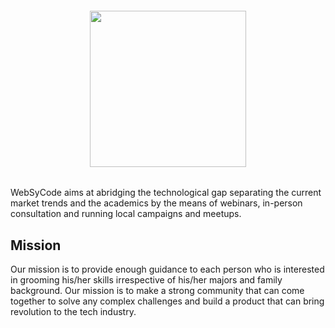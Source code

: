 
<div align="center">
<h6><img src="https://websycode.in/websycode_files/logo_transpaprent.webp" height="250" /></h6>
</div>

WebSyCode aims at abridging the technological gap separating the current market trends and the academics by the means of webinars, in-person consultation and running local campaigns and meetups.

## Mission
Our mission is to provide enough guidance to each person who is interested in grooming his/her skills irrespective of his/her majors and family background. Our mission is to make a strong community that can come together to solve any complex challenges and build a product that can bring revolution to the tech industry.
